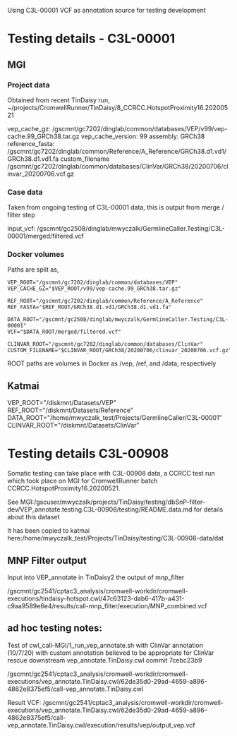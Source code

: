 Using C3L-00001 VCF as annotation source for testing development

# Testing details - C3L-00001

## MGI

### Project data
Obtained from recent TinDaisy run,
    ~/projects/CromwellRunner/TinDaisy/8_CCRCC.HotspotProximity16.20200521

vep_cache_gz:           /gscmnt/gc7202/dinglab/common/databases/VEP/v99/vep-cache.99_GRCh38.tar.gz
vep_cache_version:      99
assembly:               GRCh38
reference_fasta:        /gscmnt/gc7202/dinglab/common/Reference/A_Reference/GRCh38.d1.vd1/GRCh38.d1.vd1.fa
custom_filename         /gscmnt/gc7202/dinglab/common/databases/ClinVar/GRCh38/20200706/clinvar_20200706.vcf.gz

### Case data

Taken from ongoing testing of C3L-00001 data, this is output from merge / filter step

input_vcf:  /gscmnt/gc2508/dinglab/mwyczalk/GermlineCaller.Testing/C3L-00001/merged/filtered.vcf

### Docker volumes

Paths are split as,
```
VEP_ROOT="/gscmnt/gc7202/dinglab/common/databases/VEP"
VEP_CACHE_GZ="$VEP_ROOT/v99/vep-cache.99_GRCh38.tar.gz"

REF_ROOT="/gscmnt/gc7202/dinglab/common/Reference/A_Reference"
REF_FASTA="$REF_ROOT/GRCh38.d1.vd1/GRCh38.d1.vd1.fa"

DATA_ROOT="/gscmnt/gc2508/dinglab/mwyczalk/GermlineCaller.Testing/C3L-00001"
VCF="$DATA_ROOT/merged/filtered.vcf"

CLINVAR_ROOT="/gscmnt/gc7202/dinglab/common/databases/ClinVar"
CUSTOM_FILENAME="$CLINVAR_ROOT/GRCh38/20200706/clinvar_20200706.vcf.gz"
```

ROOT paths are volumes in Docker as /vep, /ref, and /data, respectively

## Katmai

VEP_ROOT="/diskmnt/Datasets/VEP"
REF_ROOT="/diskmnt/Datasets/Reference"
DATA_ROOT="/home/mwyczalk_test/Projects/GermlineCaller/C3L-00001"
CLINVAR_ROOT="/diskmnt/Datasets/ClinVar"

# Testing details C3L-00908

Somatic testing can take place with C3L-00908 data, a CCRCC test run which took
place on MGI for CromwellRunner batch CCRCC.HotspotProximity16.20200521.  

See MGI:/gscuser/mwyczalk/projects/TinDaisy/testing/dbSnP-filter-dev/VEP_annotate.testing.C3L-00908/testing/README.data.md
for details about this dataset

It has been copied to katmai here:/home/mwyczalk_test/Projects/TinDaisy/testing/C3L-00908-data/dat

## MNP Filter output

Input into VEP_annotate in TinDaisy2 the output of mnp_filter

/gscmnt/gc2541/cptac3_analysis/cromwell-workdir/cromwell-executions/tindaisy-hotspot.cwl/47c63123-dab6-417b-a431-c9aa9589e6e4/results/call-mnp_filter/execution/MNP_combined.vcf


## ad hoc testing notes:

Test of cwl_call-MGI/1_run_vep_annotate.sh with ClinVar annotation (10/7/20)
with custom annotation believed to be appropriate for ClinVar rescue downstream
    vep_annotate.TinDaisy.cwl commit 7cebc23b9

/gscmnt/gc2541/cptac3_analysis/cromwell-workdir/cromwell-executions/vep_annotate.TinDaisy.cwl/62de35d0-29ad-4659-a896-4862e8375ef5/call-vep_annotate.TinDaisy.cwl

Result VCF:
/gscmnt/gc2541/cptac3_analysis/cromwell-workdir/cromwell-executions/vep_annotate.TinDaisy.cwl/62de35d0-29ad-4659-a896-4862e8375ef5/call-vep_annotate.TinDaisy.cwl/execution/results/vep/output_vep.vcf

